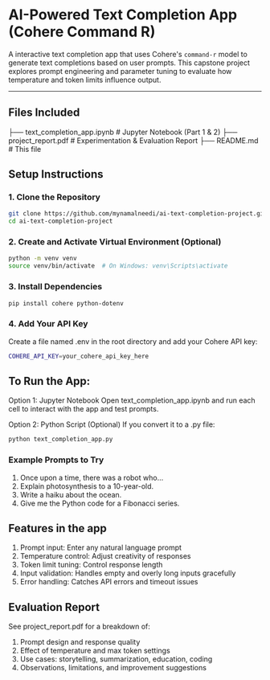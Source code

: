 # AI-Powered Text Completion App (Cohere Command R)

A interactive text completion app that uses Cohere's `command-r` model to generate text completions based on user prompts. This capstone project explores prompt engineering and parameter tuning to evaluate how temperature and token limits influence output.

---

## Files Included

├── text_completion_app.ipynb # Jupyter Notebook (Part 1 & 2)
├── project_report.pdf # Experimentation & Evaluation Report
├── README.md # This file


## Setup Instructions

### 1. Clone the Repository


```bash
git clone https://github.com/mynamalneedi/ai-text-completion-project.git
cd ai-text-completion-project
```

### 2. Create and Activate Virtual Environment (Optional)

```bash
python -m venv venv
source venv/bin/activate  # On Windows: venv\Scripts\activate
```
### 3. Install Dependencies
```bash
pip install cohere python-dotenv
```
### 4.  Add Your API Key
Create a file named .env in the root directory and add your Cohere API key:
```bash
COHERE_API_KEY=your_cohere_api_key_here
```

##  To Run the App: 
Option 1: Jupyter Notebook
Open text_completion_app.ipynb and run each cell to interact with the app and test prompts.

Option 2: Python Script (Optional)
If you convert it to a .py file:
```bash
python text_completion_app.py
```
### Example Prompts to Try
1. Once upon a time, there was a robot who…
2. Explain photosynthesis to a 10-year-old.
3. Write a haiku about the ocean.
4. Give me the Python code for a Fibonacci series.

## Features in the app
1. Prompt input: Enter any natural language prompt
2. Temperature control: Adjust creativity of responses
3. Token limit tuning: Control response length
4. Input validation: Handles empty and overly long inputs gracefully
5. Error handling: Catches API errors and timeout issues

## Evaluation Report
See project_report.pdf for a breakdown of:
1. Prompt design and response quality
2. Effect of temperature and max token settings
3. Use cases: storytelling, summarization, education, coding
4. Observations, limitations, and improvement suggestions
